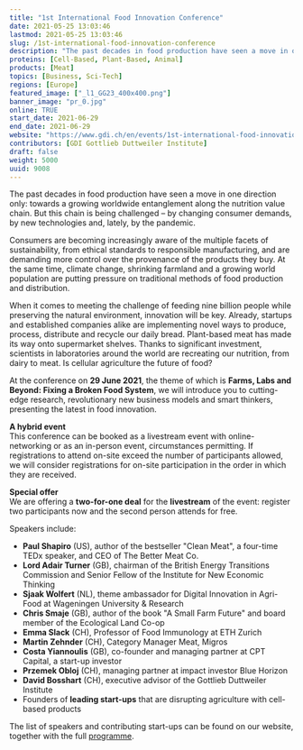 ```yaml
---
title: "1st International Food Innovation Conference"
date: 2021-05-25 13:03:46
lastmod: 2021-05-25 13:03:46
slug: /1st-international-food-innovation-conference
description: "The past decades in food production have seen a move in one direction only: towards a growing worldwide entanglement along the nutrition value chain. But this chain is being challenged – by changing consumer demands, by new technologies and, lately, by the pandemic."
proteins: [Cell-Based, Plant-Based, Animal]
products: [Meat]
topics: [Business, Sci-Tech]
regions: [Europe]
featured_image: ["_l1_GG23_400x400.png"]
banner_image: "pr_0.jpg"
online: TRUE
start_date: 2021-06-29
end_date: 2021-06-29
website: "https://www.gdi.ch/en/events/1st-international-food-innovation-conference?utm_source=protein_foodinno21&utm_medium=web&utm_campaign=foodinno21"
contributors: [GDI Gottlieb Duttweiler Institute]
draft: false
weight: 5000
uuid: 9008
---
```

<p>The past decades in food production have seen a move in one direction only: towards a growing worldwide entanglement along the nutrition value chain. But this chain is being challenged – by changing consumer demands, by new technologies and, lately, by the pandemic.</p>
<p>Consumers are becoming increasingly aware of the multiple facets of sustainability, from ethical standards to responsible manufacturing, and are demanding more control over the provenance of the products they buy. At the same time, climate change, shrinking farmland and a growing world population are putting pressure on traditional methods of food production and distribution.</p>
<p>When it comes to meeting the challenge of feeding nine billion people while preserving the natural environment, innovation will be key. Already, startups and established companies alike are implementing novel ways to produce, process, distribute and recycle our daily bread. Plant-based meat has made its way onto supermarket shelves. Thanks to significant investment, scientists in laboratories around the world are recreating our nutrition, from dairy to meat. Is cellular agriculture the future of food?</p>
<p>At the conference on <strong>29 June 2021</strong>, the theme of which is <strong>Farms, Labs and Beyond: Fixing a Broken Food System</strong>, we will introduce you to cutting-edge research, revolutionary new business models and smart thinkers, presenting the latest in food innovation.</p>
<p><strong>A hybrid event</strong><br />
This conference can be booked as a livestream event with online-networking or as an in-person event, circumstances permitting. If registrations to attend on-site exceed the number of participants allowed, we will consider registrations for on-site participation in the order in which they are received.</p>
<p><strong>Special offer</strong><br />
We are offering a <strong>two-for-one deal</strong> for the <strong>livestream</strong> of the event: register two participants now and the second person attends for free.</p>
<p>Speakers include:</p>
<ul>
<li><strong>Paul Shapiro</strong> (US), author of the bestseller "Clean Meat", a four-time TEDx speaker, and CEO of The Better Meat Co.</li>
<li><strong>Lord Adair Turner</strong> (GB), chairman of the British Energy Transitions Commission and Senior Fellow of the Institute for New Economic Thinking</li>
<li><strong>Sjaak Wolfert</strong> (NL), theme ambassador for Digital Innovation in Agri-Food at Wageningen University & Research</li>
<li><strong>Chris Smaje</strong> (GB), author of the book "A Small Farm Future" and board member of the Ecological Land Co-op</li>
<li><strong>Emma Slack</strong> (CH), Professor of Food Immunology at ETH Zurich</li>
<li><strong>Martin Zehnder</strong> (CH), Category Manager Meat, Migros</li>
<li><strong>Costa Yiannoulis</strong> (GB), co-founder and managing partner at CPT Capital, a start-up investor</li>
<li><strong>Przemek Obloj</strong> (CH), managing partner at impact investor Blue Horizon</li>
<li><strong>David Bosshart</strong> (CH), executive advisor of the Gottlieb Duttweiler Institute</li>
<li>Founders of <strong>leading start-ups</strong> that are disrupting agriculture with cell-based products</li>
</ul>
<p>The list of speakers and contributing start-ups can be found on our website, together with the full <a href="https://www.gdi.ch/en/events/1st-international-food-innovation-conference?utm_source=protein_foodinno21&utm_medium=web&utm_campaign=foodinno21#programme">programme</a>. </p>
